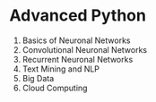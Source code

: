# Advanced Python
1. Basics of Neuronal Networks
2. Convolutional Neuronal Networks
3. Recurrent Neuronal Networks
4. Text Mining and NLP
5. Big Data
6. Cloud Computing
